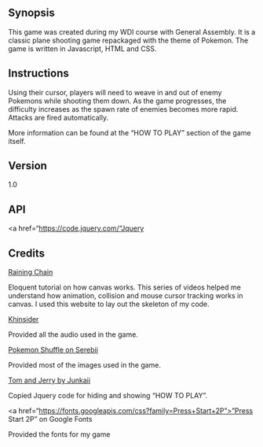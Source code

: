 ## Synopsis

This game was created during my WDI course with General Assembly. It is a classic plane shooting game repackaged with the theme of Pokemon. The game is written in Javascript, HTML and CSS. 

## Instructions

Using their cursor, players will need to weave in and out of enemy Pokemons while shooting them down. As the game progresses, the difficulty increases as the spawn rate of enemies becomes more rapid. Attacks are fired automatically. 

More information can be found at the “HOW TO PLAY” section of the game itself.    

## Version

1.0

## API

<a href=“https://code.jquery.com/“Jquery</a>

## Credits

<a href=“http://rainingchain.com/tutorial/html5”>Raining Chain</a>

Eloquent tutorial on how canvas works. This series of videos helped me understand how animation, collision and mouse cursor tracking works in canvas. I used this website to lay out the skeleton of my code.

<a href=“http://downloads.khinsider.com/game-soundtracks/album/pokemon-gameboy-sound-collection”>Khinsider</a>

Provided all the audio used in the game.

<a href=“http://www.serebii.net/shuffle/pokemon.shtml”>Pokemon Shuffle on Serebii</a>

Provided most of the images used in the game.

<a href=“https://github.com/junkaiii/tomandjerry”>Tom and Jerry by Junkaii</a>

Copied Jquery code for hiding and showing “HOW TO PLAY”.

<a href=“https://fonts.googleapis.com/css?family=Press+Start+2P”>”Press Start 2P” on Google Fonts</a>

Provided the fonts for my game

 


